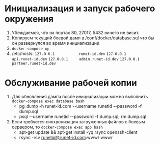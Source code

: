 # Инициализация и запуск рабочего окружения

1. Убеждаемся, что на портах 80, 27017, 5432 ничего не висит.
2. Копируем текущий боевой дамп в /conf/docker/database.sql что бы он развернулся во время инициализации.
3. `docker-compose up`
4. /etc/hosts:
   `127.0.0.1           runet-id.dev`
   `127.0.0.1       api.runet-id.dev`
   `127.0.0.1     admin.runet-id.dev`
   `127.0.0.1   partner.runet-id.dev`

# Обслуживание рабочей копии

1. Для обновления дампа после инициализации можно выполнить `docker-compose exec database bash`
   * pg_dump -h runet-id.com --username runetid --password -f dump.sql
   * psql --username runetid --password -f dump.sql; rm dump.sql
2. Если требуется синхронизация загруженных файлов с боевым сервером, то `docker-compose exec app bash`
   * apt-get update && apt-get install -yq rsync openssh-client
   * rsync -rcv runetid@runet-id.com:www/ www/
